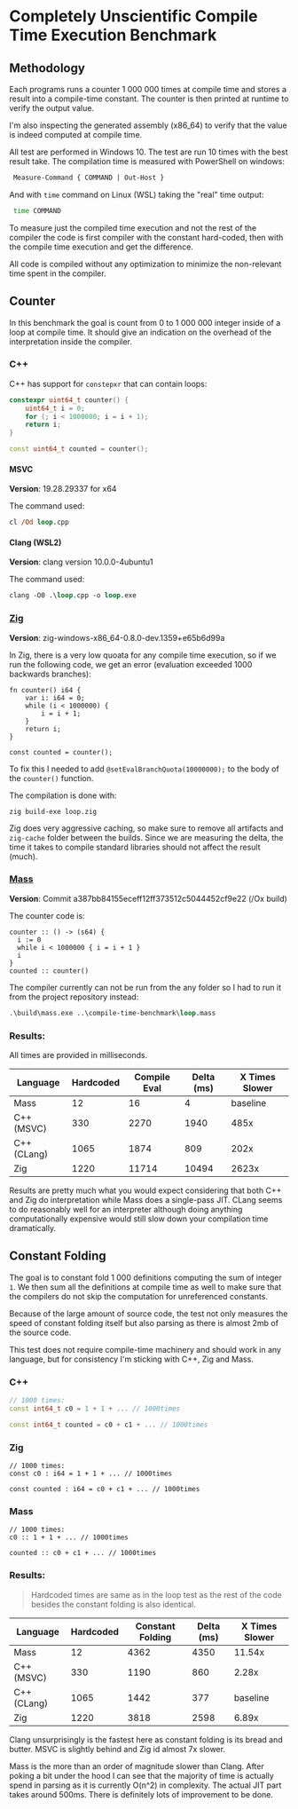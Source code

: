 # Completely Unscientific Compile Time Execution Benchmark

## Methodology

Each programs runs a counter 1 000 000 times at compile time and stores a result into a compile-time constant. The counter is then printed at runtime to verify the output value.

I'm also inspecting the generated assembly (x86_64) to verify that the value is indeed computed at compile time.

All test are performed in Windows 10. The test are run 10 times with the best result take. The compilation time is measured with PowerShell on windows:

```ps
 Measure-Command { COMMAND | Out-Host }
```

And with `time` command on Linux (WSL) taking the "real" time output:

```bash
 time COMMAND
```

To measure just the compiled time execution and not the rest of the compiler the code is first compiler with the constant hard-coded, then with the compile time execution and get the difference.

All code is compiled without any optimization to minimize the non-relevant time spent in the compiler.

## Counter

In this benchmark the goal is count from 0 to 1 000 000 integer inside of a loop at compile time. It should give an indication on the overhead of the interpretation inside the compiler.

### C++

C++ has support for `constepxr` that can contain loops:

```cpp
constexpr uint64_t counter() {
    uint64_t i = 0;
    for (; i < 1000000; i = i + 1);
    return i;
}

const uint64_t counted = counter();
```

#### MSVC

**Version**: 19.28.29337 for x64

The command used:

```ps
cl /Od loop.cpp
```

#### Clang (WSL2)

**Version**: clang version 10.0.0-4ubuntu1

The command used:

```ps
clang -O0 .\loop.cpp -o loop.exe
```


### [Zig](http://ziglang.org)

**Version**: zig-windows-x86_64-0.8.0-dev.1359+e65b6d99a

In Zig, there is a very low quoata for any compile time execution, so if we run the following code, we get an error (evaluation exceeded 1000 backwards branches):

```zig
fn counter() i64 {
    var i: i64 = 0;
    while (i < 1000000) {
        i = i + 1;
    }
    return i;
}

const counted = counter(); 
```

To fix this I needed to add `@setEvalBranchQuota(10000000);` to the body of the `counter()` function.

The compilation is done with:

```zig
zig build-exe loop.zig
```

Zig does very aggressive caching, so make sure to remove all artifacts and `zig-cache` folder between the builds. Since we are measuring the delta, the time it takes to compile standard libraries should not affect the result (much).

### [Mass](https://github.com/grassator/mass)

**Version**: Commit a387bb84155eceff12ff373512c5044452cf9e22 (/Ox build)

The counter code is:

```zig
counter :: () -> (s64) {
  i := 0
  while i < 1000000 { i = i + 1 }
  i
}
counted :: counter()
```

The compiler currently can not be run from the any folder so I had to run it from the project repository instead:

```ps
.\build\mass.exe ..\compile-time-benchmark\loop.mass
```

### Results:

All times are provided in milliseconds.

Language     | Hardcoded | Compile Eval | Delta (ms) | X Times Slower
------------ | ----------|--------------|------------|----------------
Mass         | 12        | 16           | 4          | baseline
C++ (MSVC)   | 330       | 2270         | 1940       | 485x
C++ (CLang)  | 1065      | 1874         | 809        | 202x
Zig          | 1220      | 11714        | 10494      | 2623x

Results are pretty much what you would expect considering that both C++ and Zig do interpretation while Mass does a single-pass JIT. CLang seems to do reasonably well for an interpreter although doing anything computationally expensive would still slow down your compilation time dramatically.

## Constant Folding

The goal is to constant fold 1 000 definitions computing the sum of integer `1`. We then sum all the definitions at compile time as well to make sure that the compilers do not skip the computation for unreferenced constants.

Because of the large amount of source code, the test not only measures the speed of constant folding itself but also parsing as there is almost 2mb of the source code.

This test does not require compile-time machinery and should work in any language, but for consistency I'm sticking with C++, Zig and Mass.

### C++

```cpp
// 1000 times:
const int64_t c0 = 1 + 1 + ... // 1000times

const int64_t counted = c0 + c1 + ... // 1000times
```

### Zig

```zig
// 1000 times:
const c0 : i64 = 1 + 1 + ... // 1000times

const counted : i64 = c0 + c1 + ... // 1000times
```

### Mass

```zig
// 1000 times:
c0 :: 1 + 1 + ... // 1000times

counted :: c0 + c1 + ... // 1000times
```

### Results:

> Hardcoded times are same as in the loop test as the rest of the code besides the constant folding is also identical.

Language     | Hardcoded | Constant Folding | Delta (ms) | X Times Slower
------------ | ----------|------------------|------------|----------------
Mass         | 12        | 4362             | 4350       | 11.54x
C++ (MSVC)   | 330       | 1190             | 860        | 2.28x
C++ (CLang)  | 1065      | 1442             | 377        | baseline
Zig          | 1220      | 3818             | 2598       | 6.89x

Clang unsurprisingly is the fastest here as constant folding is its bread and butter. MSVC is slightly behind and Zig id almost 7x slower.

Mass is the more than an order of magnitude slower than Clang. After poking a bit under the hood I can see that the majority of time is actually spend in parsing as it is currently O(n^2) in complexity. The actual JIT part takes around 500ms. There is definitely lots of improvement to be done.




